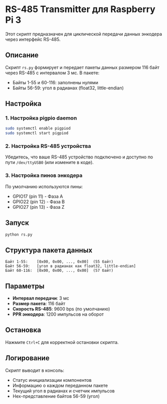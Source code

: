 # RS-485 Transmitter для Raspberry Pi 3

Этот скрипт предназначен для циклической передачи данных энкодера через интерфейс RS-485.

## Описание

Скрипт `rs.py` формирует и передает пакеты данных размером 116 байт через RS-485 с интервалом 3 мс. В пакете:
- Байты 1-55 и 60-116: заполнены нулями
- Байты 56-59: угол в радианах (float32, little-endian)

## Настройка

### 1. Настройка pigpio daemon
```bash
sudo systemctl enable pigpiod
sudo systemctl start pigpiod
```

### 2. Настройка RS-485 устройства
Убедитесь, что ваше RS-485 устройство подключено и доступно по пути `/dev/ttyUSB0` (или измените в коде).

### 3. Настройка пинов энкодера
По умолчанию используются пины:
- GPIO17 (pin 11) - Фаза A
- GPIO22 (pin 12) - Фаза B  
- GPIO27 (pin 13) - Фаза Z

## Запуск

```bash
python rs.py
```

## Структура пакета данных

```
Байт 1-55:    [0x00, 0x00, ..., 0x00]  (55 байт)
Байт 56-59:   [угол в радианах как float32, little-endian]
Байт 60-116:  [0x00, 0x00, ..., 0x00]  (57 байт)
```

## Параметры

- **Интервал передачи**: 3 мс
- **Размер пакета**: 116 байт
- **Скорость RS-485**: 9600 bps (по умолчанию)
- **PPR энкодера**: 1200 импульсов на оборот

## Остановка

Нажмите `Ctrl+C` для корректной остановки скрипта.

## Логирование

Скрипт выводит в консоль:
- Статус инициализации компонентов
- Информацию о каждом переданном пакете
- Текущий угол в радианах и счетчик импульсов
- Hex-представление байтов 56-59 (угол)
